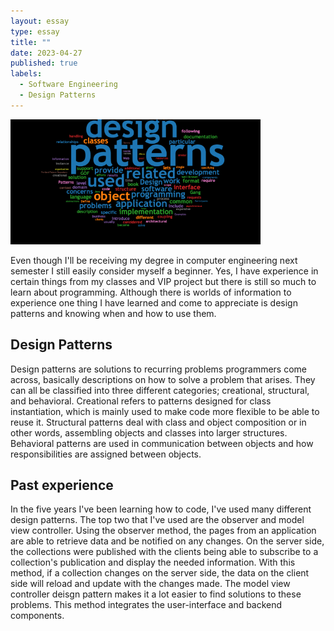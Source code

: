 ```yaml
---
layout: essay
type: essay
title: ""
date: 2023-04-27
published: true
labels:
  - Software Engineering
  - Design Patterns
---
```



<div class="text-center p-4">
<img width="400px" src="https://raw.githubusercontent.com/blesssyouu/blesssyouu.github.io/main/img/patterns.png" class="img-thumbnail">
  </div>



Even though I'll be receiving my degree in computer engineering next semester I still easily consider myself a beginner. Yes, I have experience in certain things from my classes and VIP project but there is still so much to learn about programming. Although there is worlds of information to experience one thing I have learned and come to appreciate is design patterns and knowing when and how to use them.
 

## Design Patterns
Design patterns are solutions to recurring problems programmers come across, basically descriptions on how to solve a problem that arises. They can all be classified into three different categories; creational, structural, and behavioral. Creational refers to patterns designed for class instantiation, which is mainly used to make code more flexible to be able to reuse it. Structural patterns deal with class and object composition or in other words, assembling objects and classes into larger structures. Behavioral patterns are used in communication between objects and how responsibilities are assigned between objects.

## Past experience
In the five years I've been learning how to code, I've used many different design patterns. The top two that I've used are the observer and model view controller. Using the observer method, the pages from an application are able to retrieve data and be notified on any changes. On the server side, the collections were published with the clients being able to subscribe to a collection's publication and display the needed information. With this method, if a collection changes on the server side, the data on the client side will reload and update with the changes made. The model view controller deisgn pattern makes it a lot easier to find solutions to these problems. This method integrates the user-interface and backend components. 
